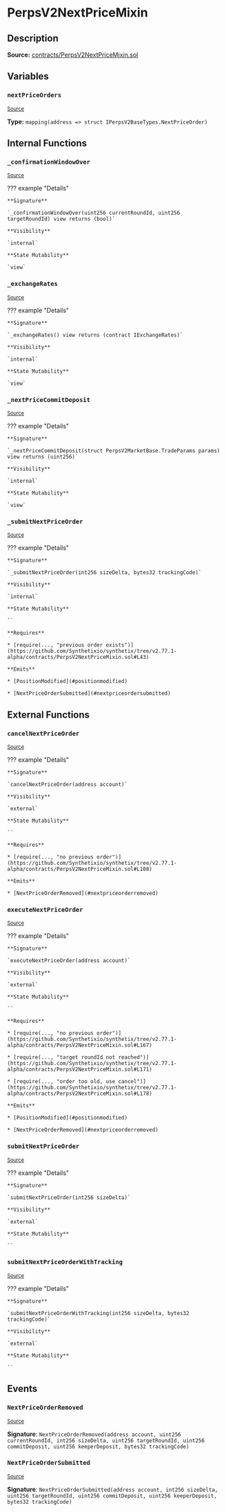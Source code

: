 # PerpsV2NextPriceMixin

## Description

**Source:** [contracts/PerpsV2NextPriceMixin.sol](https://github.com/Synthetixio/synthetix/tree/v2.77.1-alpha/contracts/PerpsV2NextPriceMixin.sol)

## Variables

### `nextPriceOrders`

<sub>[Source](https://github.com/Synthetixio/synthetix/tree/v2.77.1-alpha/contracts/PerpsV2NextPriceMixin.sol#L20)</sub>

**Type:** `mapping(address => struct IPerpsV2BaseTypes.NextPriceOrder)`

## Internal Functions

### `_confirmationWindowOver`

<sub>[Source](https://github.com/Synthetixio/synthetix/tree/v2.77.1-alpha/contracts/PerpsV2NextPriceMixin.sol#L230)</sub>

??? example "Details"

    **Signature**

    `_confirmationWindowOver(uint256 currentRoundId, uint256 targetRoundId) view returns (bool)`

    **Visibility**

    `internal`

    **State Mutability**

    `view`

### `_exchangeRates`

<sub>[Source](https://github.com/Synthetixio/synthetix/tree/v2.77.1-alpha/contracts/PerpsV2NextPriceMixin.sol#L236)</sub>

??? example "Details"

    **Signature**

    `_exchangeRates() view returns (contract IExchangeRates)`

    **Visibility**

    `internal`

    **State Mutability**

    `view`

### `_nextPriceCommitDeposit`

<sub>[Source](https://github.com/Synthetixio/synthetix/tree/v2.77.1-alpha/contracts/PerpsV2NextPriceMixin.sol#L241)</sub>

??? example "Details"

    **Signature**

    `_nextPriceCommitDeposit(struct PerpsV2MarketBase.TradeParams params) view returns (uint256)`

    **Visibility**

    `internal`

    **State Mutability**

    `view`

### `_submitNextPriceOrder`

<sub>[Source](https://github.com/Synthetixio/synthetix/tree/v2.77.1-alpha/contracts/PerpsV2NextPriceMixin.sol#L41)</sub>

??? example "Details"

    **Signature**

    `_submitNextPriceOrder(int256 sizeDelta, bytes32 trackingCode)`

    **Visibility**

    `internal`

    **State Mutability**

    ``

    **Requires**

    * [require(..., "previous order exists")](https://github.com/Synthetixio/synthetix/tree/v2.77.1-alpha/contracts/PerpsV2NextPriceMixin.sol#L43)

    **Emits**

    * [PositionModified](#positionmodified)

    * [NextPriceOrderSubmitted](#nextpriceordersubmitted)

## External Functions

### `cancelNextPriceOrder`

<sub>[Source](https://github.com/Synthetixio/synthetix/tree/v2.77.1-alpha/contracts/PerpsV2NextPriceMixin.sol#L104)</sub>

??? example "Details"

    **Signature**

    `cancelNextPriceOrder(address account)`

    **Visibility**

    `external`

    **State Mutability**

    ``

    **Requires**

    * [require(..., "no previous order")](https://github.com/Synthetixio/synthetix/tree/v2.77.1-alpha/contracts/PerpsV2NextPriceMixin.sol#L108)

    **Emits**

    * [NextPriceOrderRemoved](#nextpriceorderremoved)

### `executeNextPriceOrder`

<sub>[Source](https://github.com/Synthetixio/synthetix/tree/v2.77.1-alpha/contracts/PerpsV2NextPriceMixin.sol#L163)</sub>

??? example "Details"

    **Signature**

    `executeNextPriceOrder(address account)`

    **Visibility**

    `external`

    **State Mutability**

    ``

    **Requires**

    * [require(..., "no previous order")](https://github.com/Synthetixio/synthetix/tree/v2.77.1-alpha/contracts/PerpsV2NextPriceMixin.sol#L167)

    * [require(..., "target roundId not reached")](https://github.com/Synthetixio/synthetix/tree/v2.77.1-alpha/contracts/PerpsV2NextPriceMixin.sol#L171)

    * [require(..., "order too old, use cancel")](https://github.com/Synthetixio/synthetix/tree/v2.77.1-alpha/contracts/PerpsV2NextPriceMixin.sol#L178)

    **Emits**

    * [PositionModified](#positionmodified)

    * [NextPriceOrderRemoved](#nextpriceorderremoved)

### `submitNextPriceOrder`

<sub>[Source](https://github.com/Synthetixio/synthetix/tree/v2.77.1-alpha/contracts/PerpsV2NextPriceMixin.sol#L31)</sub>

??? example "Details"

    **Signature**

    `submitNextPriceOrder(int256 sizeDelta)`

    **Visibility**

    `external`

    **State Mutability**

    ``

### `submitNextPriceOrderWithTracking`

<sub>[Source](https://github.com/Synthetixio/synthetix/tree/v2.77.1-alpha/contracts/PerpsV2NextPriceMixin.sol#L37)</sub>

??? example "Details"

    **Signature**

    `submitNextPriceOrderWithTracking(int256 sizeDelta, bytes32 trackingCode)`

    **Visibility**

    `external`

    **State Mutability**

    ``

## Events

### `NextPriceOrderRemoved`

<sub>[Source](https://github.com/Synthetixio/synthetix/tree/v2.77.1-alpha/contracts/PerpsV2NextPriceMixin.sol#L262)</sub>

**Signature**: `NextPriceOrderRemoved(address account, uint256 currentRoundId, int256 sizeDelta, uint256 targetRoundId, uint256 commitDeposit, uint256 keeperDeposit, bytes32 trackingCode)`

### `NextPriceOrderSubmitted`

<sub>[Source](https://github.com/Synthetixio/synthetix/tree/v2.77.1-alpha/contracts/PerpsV2NextPriceMixin.sol#L253)</sub>

**Signature**: `NextPriceOrderSubmitted(address account, int256 sizeDelta, uint256 targetRoundId, uint256 commitDeposit, uint256 keeperDeposit, bytes32 trackingCode)`
